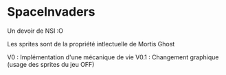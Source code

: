 # SpaceInvaders
Un devoir de NSI :O

Les sprites sont de la propriété intlectuelle de Mortis Ghost

V0 : Implémentation d'une mécanique de vie
V0.1 : Changement graphique (usage des sprites du jeu OFF)
